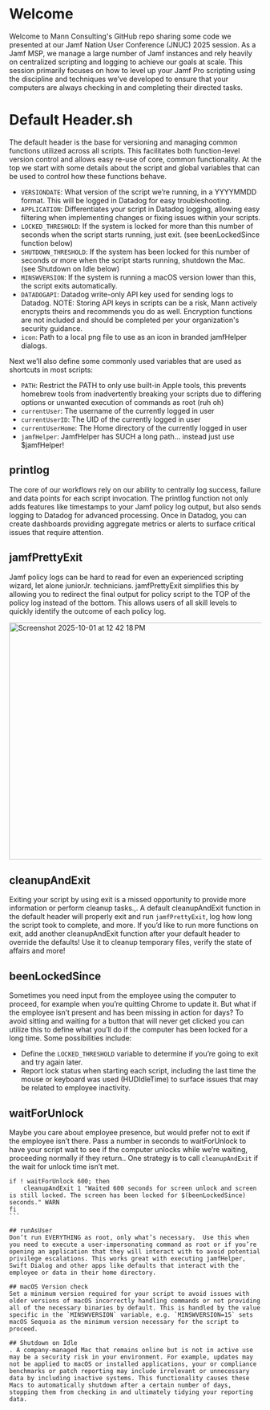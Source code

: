 # Welcome
Welcome to Mann Consulting's GitHub repo sharing some code we presented at our Jamf Nation User Conference (JNUC) 2025 session. As a Jamf MSP, we manage a large number of Jamf instances and rely heavily on centralized scripting and logging to achieve our goals at scale. This session primarily focuses on how to level up your Jamf Pro scripting using the discipline and techniques we’ve developed to ensure that your computers are always checking in and completing their directed tasks. 

# Default Header.sh
The default header is the base for versioning and managing common functions utilized across all scripts. This facilitates both function-level version control and allows easy re-use of core, common functionality.
At the top we start with some details about the script and global variables that can be used to control how these functions behave.  
* `VERSIONDATE`: What version of the script we’re running, in a YYYYMMDD format. This will be logged in Datadog for easy troubleshooting.
* `APPLICATION`: Differentiates your script in Datadog logging, allowing easy filtering when implementing changes or fixing issues within your scripts.
* `LOCKED_THRESHOLD`: If the system is locked for more than this number of seconds when the script starts running, just exit. (see beenLockedSince function below)
* `SHUTDOWN_THRESHOLD`: If the system has been locked for this number of seconds or more when the script starts running, shutdown the Mac. (see Shutdown on Idle below)
* `MINSWVERSION`: If the system is running a macOS version lower than this, the script exits automatically. 
* `DATADOGAPI`: Datadog write-only API key used for sending logs to Datadog.  NOTE: Storing API keys in scripts can be a risk, Mann actively encrypts theirs and recommends you do as well. Encryption functions are not included and should be completed per your organization's security guidance. 
* `icon`: Path to a local png file to use as an icon in branded jamfHelper dialogs.

Next we’ll also define some commonly used variables that are used as shortcuts in most scripts:
* `PATH`: Restrict the PATH to only use built-in Apple tools, this prevents homebrew tools from inadvertently breaking your scripts due to differing options or unwanted execution of commands as root (ruh oh)
* `currentUser`: The username of the currently logged in user
* `currentUserID`: The UID of the currently logged in user
* `currentUserHome`: The Home directory of the currently logged in user
* `jamfHelper`: JamfHelper has SUCH a long path… instead just use $jamfHelper!

## printlog
The core of our workflows rely on our ability to centrally log success, failure and data points for each script invocation.  The printlog function not only adds features like timestamps to your Jamf policy log output, but also sends logging to Datadog for advanced processing. Once in Datadog, you can create dashboards providing aggregate metrics or alerts to surface critical issues that require attention.

## jamfPrettyExit
Jamf policy logs can be hard to read for even an experienced scripting wizard, let alone juniorJr. technicians.  jamfPrettyExit simplifies this by allowing you to redirect the final output for policy script to the TOP of the policy log instead of the bottom. This allows users of all skill levels to quickly identify the outcome of each policy log.

<img width="1026" height="472" alt="Screenshot 2025-10-01 at 12 42 18 PM" src="https://github.com/user-attachments/assets/7705a13b-552b-4ab5-8026-afc76412ab7f" />

## cleanupAndExit
Exiting your script by using exit is a missed opportunity to provide more information or perform cleanup tasks.,. A default cleanupAndExit function in the default header will properly exit and run `jamfPrettyExit`, log how long the script took to complete, and more. If you’d like to run more functions on exit, add another cleanupAndExit function after your default header to override the defaults!  Use it to cleanup temporary files, verify the state of affairs and more!

## beenLockedSince
Sometimes you need input from the employee using the computer to proceed, for example when you’re quitting Chrome to update it.  But what if the employee isn’t present and has been missing in action for days? To avoid sitting and waiting for a button that will never get clicked you can utilize this to define what you’ll do if the computer has been locked for a long time.  Some possibilities include:


* Define the `LOCKED_THRESHOLD` variable to determine if you’re going to exit and try again later.
* Report lock status when starting each script, including the last time the mouse or keyboard was used (HUDIdleTime) to surface issues that may be related to employee inactivity.

## waitForUnlock
Maybe you care about employee presence, but would prefer not to  exit if the employee isn’t there.  Pass a number in seconds to waitForUnlock to have your script wait to see if the computer unlocks while we’re waiting, proceeding normally if they return.. One strategy is to call `cleanupAndExit` if the wait for unlock time isn’t met.

````
if ! waitForUnlock 600; then
    cleanupAndExit 1 "Waited 600 seconds for screen unlock and screen is still locked. The screen has been locked for $(beenLockedSince) seconds." WARN
fi
```

## runAsUser
Don’t run EVERYTHING as root, only what’s necessary.  Use this when you need to execute a user-impersonating command as root or if you’re opening an application that they will interact with to avoid potential privilege escalations. This works great with executing jamfHelper, Swift Dialog and other apps like defaults that interact with the employee or data in their home directory.

## macOS Version check
Set a minimum version required for your script to avoid issues with older versions of macOS incorrectly handling commands or not providing all of the necessary binaries by default. This is handled by the value specific in the `MINSWVERSION` variable, e.g. `MINSWVERSION=15` sets macOS Sequoia as the minimum version necessary for the script to proceed.

## Shutdown on Idle
. A company-managed Mac that remains online but is not in active use may be a security risk in your environment. For example, updates may not be applied to macOS or installed applications, your or compliance benchmarks or patch reporting may include irrelevant or unnecessary data by including inactive systems. This functionality causes these Macs to automatically shutdown after a certain number of days, stopping them from checking in and ultimately tidying your reporting data.
